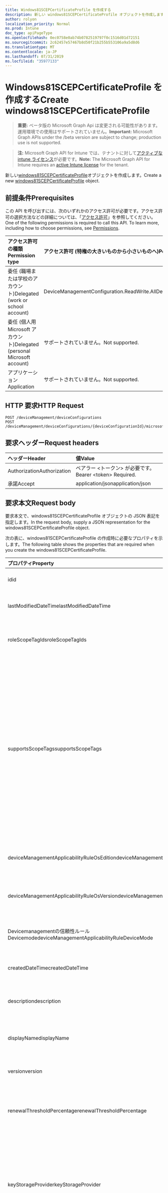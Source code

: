```yaml
---
title: Windows81SCEPCertificateProfile を作成する
description: 新しい windows81SCEPCertificateProfile オブジェクトを作成します。
author: rolyon
localization_priority: Normal
ms.prod: Intune
doc_type: apiPageType
ms.openlocfilehash: 0ec0758e0ab74b0782519797f0c1516d01d72151
ms.sourcegitcommit: 2c62457e57467b8d50f21b255b553106a9a5d8d6
ms.translationtype: MT
ms.contentlocale: ja-JP
ms.lasthandoff: 07/31/2019
ms.locfileid: "35977133"
---
```

# <a name="create-windows81scepcertificateprofile"></a><span data-ttu-id="44507-103">Windows81SCEPCertificateProfile を作成する</span><span class="sxs-lookup"><span data-stu-id="44507-103">Create windows81SCEPCertificateProfile</span></span>

> <span data-ttu-id="44507-104">**重要:** ベータ版の Microsoft Graph Api は変更される可能性があります。運用環境での使用はサポートされていません。</span><span class="sxs-lookup"><span data-stu-id="44507-104">**Important:** Microsoft Graph APIs under the /beta version are subject to change; production use is not supported.</span></span>

> <span data-ttu-id="44507-105">**注:** Microsoft Graph API for Intune では、テナントに対して[アクティブな intune ライセンス](https://go.microsoft.com/fwlink/?linkid=839381)が必要です。</span><span class="sxs-lookup"><span data-stu-id="44507-105">**Note:** The Microsoft Graph API for Intune requires an [active Intune license](https://go.microsoft.com/fwlink/?linkid=839381) for the tenant.</span></span>

<span data-ttu-id="44507-106">新しい[windows81SCEPCertificateProfile](../resources/intune-deviceconfig-windows81scepcertificateprofile.md)オブジェクトを作成します。</span><span class="sxs-lookup"><span data-stu-id="44507-106">Create a new [windows81SCEPCertificateProfile](../resources/intune-deviceconfig-windows81scepcertificateprofile.md) object.</span></span>

## <a name="prerequisites"></a><span data-ttu-id="44507-107">前提条件</span><span class="sxs-lookup"><span data-stu-id="44507-107">Prerequisites</span></span>
<span data-ttu-id="44507-p101">この API を呼び出すには、次のいずれかのアクセス許可が必要です。アクセス許可の選択方法などの詳細については、「[アクセス許可](/graph/permissions-reference)」を参照してください。</span><span class="sxs-lookup"><span data-stu-id="44507-p101">One of the following permissions is required to call this API. To learn more, including how to choose permissions, see [Permissions](/graph/permissions-reference).</span></span>

|<span data-ttu-id="44507-110">アクセス許可の種類</span><span class="sxs-lookup"><span data-stu-id="44507-110">Permission type</span></span>|<span data-ttu-id="44507-111">アクセス許可 (特権の大きいものから小さいものへ)</span><span class="sxs-lookup"><span data-stu-id="44507-111">Permissions (from most to least privileged)</span></span>|
|:---|:---|
|<span data-ttu-id="44507-112">委任 (職場または学校のアカウント)</span><span class="sxs-lookup"><span data-stu-id="44507-112">Delegated (work or school account)</span></span>|<span data-ttu-id="44507-113">DeviceManagementConfiguration.ReadWrite.All</span><span class="sxs-lookup"><span data-stu-id="44507-113">DeviceManagementConfiguration.ReadWrite.All</span></span>|
|<span data-ttu-id="44507-114">委任 (個人用 Microsoft アカウント)</span><span class="sxs-lookup"><span data-stu-id="44507-114">Delegated (personal Microsoft account)</span></span>|<span data-ttu-id="44507-115">サポートされていません。</span><span class="sxs-lookup"><span data-stu-id="44507-115">Not supported.</span></span>|
|<span data-ttu-id="44507-116">アプリケーション</span><span class="sxs-lookup"><span data-stu-id="44507-116">Application</span></span>|<span data-ttu-id="44507-117">サポートされていません。</span><span class="sxs-lookup"><span data-stu-id="44507-117">Not supported.</span></span>|

## <a name="http-request"></a><span data-ttu-id="44507-118">HTTP 要求</span><span class="sxs-lookup"><span data-stu-id="44507-118">HTTP Request</span></span>
<!-- {
  "blockType": "ignored"
}
-->
``` http
POST /deviceManagement/deviceConfigurations
POST /deviceManagement/deviceConfigurations/{deviceConfigurationId}/microsoft.graph.windowsDomainJoinConfiguration/networkAccessConfigurations
```

## <a name="request-headers"></a><span data-ttu-id="44507-119">要求ヘッダー</span><span class="sxs-lookup"><span data-stu-id="44507-119">Request headers</span></span>
|<span data-ttu-id="44507-120">ヘッダー</span><span class="sxs-lookup"><span data-stu-id="44507-120">Header</span></span>|<span data-ttu-id="44507-121">値</span><span class="sxs-lookup"><span data-stu-id="44507-121">Value</span></span>|
|:---|:---|
|<span data-ttu-id="44507-122">Authorization</span><span class="sxs-lookup"><span data-stu-id="44507-122">Authorization</span></span>|<span data-ttu-id="44507-123">ベアラー &lt;トークン&gt; が必要です。</span><span class="sxs-lookup"><span data-stu-id="44507-123">Bearer &lt;token&gt; Required.</span></span>|
|<span data-ttu-id="44507-124">承諾</span><span class="sxs-lookup"><span data-stu-id="44507-124">Accept</span></span>|<span data-ttu-id="44507-125">application/json</span><span class="sxs-lookup"><span data-stu-id="44507-125">application/json</span></span>|

## <a name="request-body"></a><span data-ttu-id="44507-126">要求本文</span><span class="sxs-lookup"><span data-stu-id="44507-126">Request body</span></span>
<span data-ttu-id="44507-127">要求本文で、windows81SCEPCertificateProfile オブジェクトの JSON 表記を指定します。</span><span class="sxs-lookup"><span data-stu-id="44507-127">In the request body, supply a JSON representation for the windows81SCEPCertificateProfile object.</span></span>

<span data-ttu-id="44507-128">次の表に、windows81SCEPCertificateProfile の作成時に必要なプロパティを示します。</span><span class="sxs-lookup"><span data-stu-id="44507-128">The following table shows the properties that are required when you create the windows81SCEPCertificateProfile.</span></span>

|<span data-ttu-id="44507-129">プロパティ</span><span class="sxs-lookup"><span data-stu-id="44507-129">Property</span></span>|<span data-ttu-id="44507-130">型</span><span class="sxs-lookup"><span data-stu-id="44507-130">Type</span></span>|<span data-ttu-id="44507-131">説明</span><span class="sxs-lookup"><span data-stu-id="44507-131">Description</span></span>|
|:---|:---|:---|
|<span data-ttu-id="44507-132">id</span><span class="sxs-lookup"><span data-stu-id="44507-132">id</span></span>|<span data-ttu-id="44507-133">文字列</span><span class="sxs-lookup"><span data-stu-id="44507-133">String</span></span>|<span data-ttu-id="44507-134">エンティティのキー。</span><span class="sxs-lookup"><span data-stu-id="44507-134">Key of the entity.</span></span> <span data-ttu-id="44507-135">[deviceConfiguration](../resources/intune-deviceconfig-deviceconfiguration.md) から継承します</span><span class="sxs-lookup"><span data-stu-id="44507-135">Inherited from [deviceConfiguration](../resources/intune-deviceconfig-deviceconfiguration.md)</span></span>|
|<span data-ttu-id="44507-136">lastModifiedDateTime</span><span class="sxs-lookup"><span data-stu-id="44507-136">lastModifiedDateTime</span></span>|<span data-ttu-id="44507-137">DateTimeOffset</span><span class="sxs-lookup"><span data-stu-id="44507-137">DateTimeOffset</span></span>|<span data-ttu-id="44507-138">オブジェクトの最終更新の DateTime。</span><span class="sxs-lookup"><span data-stu-id="44507-138">DateTime the object was last modified.</span></span> <span data-ttu-id="44507-139">[deviceConfiguration](../resources/intune-deviceconfig-deviceconfiguration.md) から継承します</span><span class="sxs-lookup"><span data-stu-id="44507-139">Inherited from [deviceConfiguration](../resources/intune-deviceconfig-deviceconfiguration.md)</span></span>|
|<span data-ttu-id="44507-140">roleScopeTagIds</span><span class="sxs-lookup"><span data-stu-id="44507-140">roleScopeTagIds</span></span>|<span data-ttu-id="44507-141">文字列コレクション</span><span class="sxs-lookup"><span data-stu-id="44507-141">String collection</span></span>|<span data-ttu-id="44507-142">このエンティティインスタンスの範囲タグのリスト。</span><span class="sxs-lookup"><span data-stu-id="44507-142">List of Scope Tags for this Entity instance.</span></span> <span data-ttu-id="44507-143">[deviceConfiguration](../resources/intune-deviceconfig-deviceconfiguration.md) から継承します</span><span class="sxs-lookup"><span data-stu-id="44507-143">Inherited from [deviceConfiguration](../resources/intune-deviceconfig-deviceconfiguration.md)</span></span>|
|<span data-ttu-id="44507-144">supportsScopeTags</span><span class="sxs-lookup"><span data-stu-id="44507-144">supportsScopeTags</span></span>|<span data-ttu-id="44507-145">Boolean</span><span class="sxs-lookup"><span data-stu-id="44507-145">Boolean</span></span>|<span data-ttu-id="44507-146">基になるデバイス構成がスコープタグの割り当てをサポートしているかどうかを示します。</span><span class="sxs-lookup"><span data-stu-id="44507-146">Indicates whether or not the underlying Device Configuration supports the assignment of scope tags.</span></span> <span data-ttu-id="44507-147">この値が false である場合、ScopeTags プロパティへの割り当ては許可されません。エンティティは、スコープを持つユーザーには表示されません。</span><span class="sxs-lookup"><span data-stu-id="44507-147">Assigning to the ScopeTags property is not allowed when this value is false and entities will not be visible to scoped users.</span></span> <span data-ttu-id="44507-148">これは Silverlight で作成された従来のポリシーに対して実行され、Azure ポータルでポリシーを削除して再作成することによって解決できます。</span><span class="sxs-lookup"><span data-stu-id="44507-148">This occurs for Legacy policies created in Silverlight and can be resolved by deleting and recreating the policy in the Azure Portal.</span></span> <span data-ttu-id="44507-149">このプロパティに値を設定するには、 SetExtrusionDirection メソッドを適用します。</span><span class="sxs-lookup"><span data-stu-id="44507-149">This property is read-only.</span></span> <span data-ttu-id="44507-150">[deviceConfiguration](../resources/intune-deviceconfig-deviceconfiguration.md) から継承します</span><span class="sxs-lookup"><span data-stu-id="44507-150">Inherited from [deviceConfiguration](../resources/intune-deviceconfig-deviceconfiguration.md)</span></span>|
|<span data-ttu-id="44507-151">deviceManagementApplicabilityRuleOsEdition</span><span class="sxs-lookup"><span data-stu-id="44507-151">deviceManagementApplicabilityRuleOsEdition</span></span>|[<span data-ttu-id="44507-152">deviceManagementApplicabilityRuleOsEdition</span><span class="sxs-lookup"><span data-stu-id="44507-152">deviceManagementApplicabilityRuleOsEdition</span></span>](../resources/intune-deviceconfig-devicemanagementapplicabilityruleosedition.md)|<span data-ttu-id="44507-153">このポリシーの OS エディションの適用。</span><span class="sxs-lookup"><span data-stu-id="44507-153">The OS edition applicability for this Policy.</span></span> <span data-ttu-id="44507-154">[deviceConfiguration](../resources/intune-deviceconfig-deviceconfiguration.md) から継承します</span><span class="sxs-lookup"><span data-stu-id="44507-154">Inherited from [deviceConfiguration](../resources/intune-deviceconfig-deviceconfiguration.md)</span></span>|
|<span data-ttu-id="44507-155">deviceManagementApplicabilityRuleOsVersion</span><span class="sxs-lookup"><span data-stu-id="44507-155">deviceManagementApplicabilityRuleOsVersion</span></span>|[<span data-ttu-id="44507-156">deviceManagementApplicabilityRuleOsVersion</span><span class="sxs-lookup"><span data-stu-id="44507-156">deviceManagementApplicabilityRuleOsVersion</span></span>](../resources/intune-deviceconfig-devicemanagementapplicabilityruleosversion.md)|<span data-ttu-id="44507-157">このポリシーの OS バージョン適用ルール。</span><span class="sxs-lookup"><span data-stu-id="44507-157">The OS version applicability rule for this Policy.</span></span> <span data-ttu-id="44507-158">[deviceConfiguration](../resources/intune-deviceconfig-deviceconfiguration.md) から継承します</span><span class="sxs-lookup"><span data-stu-id="44507-158">Inherited from [deviceConfiguration](../resources/intune-deviceconfig-deviceconfiguration.md)</span></span>|
|<span data-ttu-id="44507-159">Devicemanagementの信頼性ルール Devicemode</span><span class="sxs-lookup"><span data-stu-id="44507-159">deviceManagementApplicabilityRuleDeviceMode</span></span>|[<span data-ttu-id="44507-160">Devicemanagementの信頼性ルール Devicemode</span><span class="sxs-lookup"><span data-stu-id="44507-160">deviceManagementApplicabilityRuleDeviceMode</span></span>](../resources/intune-deviceconfig-devicemanagementapplicabilityruledevicemode.md)|<span data-ttu-id="44507-161">このポリシーのデバイスモード適用ルール。</span><span class="sxs-lookup"><span data-stu-id="44507-161">The device mode applicability rule for this Policy.</span></span> <span data-ttu-id="44507-162">[deviceConfiguration](../resources/intune-deviceconfig-deviceconfiguration.md) から継承します</span><span class="sxs-lookup"><span data-stu-id="44507-162">Inherited from [deviceConfiguration](../resources/intune-deviceconfig-deviceconfiguration.md)</span></span>|
|<span data-ttu-id="44507-163">createdDateTime</span><span class="sxs-lookup"><span data-stu-id="44507-163">createdDateTime</span></span>|<span data-ttu-id="44507-164">DateTimeOffset</span><span class="sxs-lookup"><span data-stu-id="44507-164">DateTimeOffset</span></span>|<span data-ttu-id="44507-165">オブジェクトが作成された DateTime。</span><span class="sxs-lookup"><span data-stu-id="44507-165">DateTime the object was created.</span></span> <span data-ttu-id="44507-166">[deviceConfiguration](../resources/intune-deviceconfig-deviceconfiguration.md) から継承します</span><span class="sxs-lookup"><span data-stu-id="44507-166">Inherited from [deviceConfiguration](../resources/intune-deviceconfig-deviceconfiguration.md)</span></span>|
|<span data-ttu-id="44507-167">description</span><span class="sxs-lookup"><span data-stu-id="44507-167">description</span></span>|<span data-ttu-id="44507-168">String</span><span class="sxs-lookup"><span data-stu-id="44507-168">String</span></span>|<span data-ttu-id="44507-169">管理者が指定した、デバイス構成についての説明。</span><span class="sxs-lookup"><span data-stu-id="44507-169">Admin provided description of the Device Configuration.</span></span> <span data-ttu-id="44507-170">[deviceConfiguration](../resources/intune-deviceconfig-deviceconfiguration.md) から継承します</span><span class="sxs-lookup"><span data-stu-id="44507-170">Inherited from [deviceConfiguration](../resources/intune-deviceconfig-deviceconfiguration.md)</span></span>|
|<span data-ttu-id="44507-171">displayName</span><span class="sxs-lookup"><span data-stu-id="44507-171">displayName</span></span>|<span data-ttu-id="44507-172">String</span><span class="sxs-lookup"><span data-stu-id="44507-172">String</span></span>|<span data-ttu-id="44507-173">管理者が指定した、デバイス構成の名前。</span><span class="sxs-lookup"><span data-stu-id="44507-173">Admin provided name of the device configuration.</span></span> <span data-ttu-id="44507-174">[deviceConfiguration](../resources/intune-deviceconfig-deviceconfiguration.md) から継承します</span><span class="sxs-lookup"><span data-stu-id="44507-174">Inherited from [deviceConfiguration](../resources/intune-deviceconfig-deviceconfiguration.md)</span></span>|
|<span data-ttu-id="44507-175">version</span><span class="sxs-lookup"><span data-stu-id="44507-175">version</span></span>|<span data-ttu-id="44507-176">Int32</span><span class="sxs-lookup"><span data-stu-id="44507-176">Int32</span></span>|<span data-ttu-id="44507-177">デバイス構成のバージョン。</span><span class="sxs-lookup"><span data-stu-id="44507-177">Version of the device configuration.</span></span> <span data-ttu-id="44507-178">[deviceConfiguration](../resources/intune-deviceconfig-deviceconfiguration.md) から継承します</span><span class="sxs-lookup"><span data-stu-id="44507-178">Inherited from [deviceConfiguration](../resources/intune-deviceconfig-deviceconfiguration.md)</span></span>|
|<span data-ttu-id="44507-179">renewalThresholdPercentage</span><span class="sxs-lookup"><span data-stu-id="44507-179">renewalThresholdPercentage</span></span>|<span data-ttu-id="44507-180">Int32</span><span class="sxs-lookup"><span data-stu-id="44507-180">Int32</span></span>|<span data-ttu-id="44507-181">証明書の更新しきい値の割合。</span><span class="sxs-lookup"><span data-stu-id="44507-181">Certificate renewal threshold percentage.</span></span> <span data-ttu-id="44507-182">[Windowscertificateprofilebase](../resources/intune-deviceconfig-windowscertificateprofilebase.md)から継承される有効な値は1から99。</span><span class="sxs-lookup"><span data-stu-id="44507-182">Valid values 1 to 99 Inherited from [windowsCertificateProfileBase](../resources/intune-deviceconfig-windowscertificateprofilebase.md)</span></span>|
|<span data-ttu-id="44507-183">keyStorageProvider</span><span class="sxs-lookup"><span data-stu-id="44507-183">keyStorageProvider</span></span>|[<span data-ttu-id="44507-184">keyStorageProviderOption</span><span class="sxs-lookup"><span data-stu-id="44507-184">keyStorageProviderOption</span></span>](../resources/intune-deviceconfig-keystorageprovideroption.md)|<span data-ttu-id="44507-185">[Windowscertificateprofilebase](../resources/intune-deviceconfig-windowscertificateprofilebase.md)から継承したキー記憶域プロバイダー (KSP)。</span><span class="sxs-lookup"><span data-stu-id="44507-185">Key Storage Provider (KSP) Inherited from [windowsCertificateProfileBase](../resources/intune-deviceconfig-windowscertificateprofilebase.md).</span></span> <span data-ttu-id="44507-186">使用可能な値は、`useTpmKspOtherwiseUseSoftwareKsp`、`useTpmKspOtherwiseFail`、`usePassportForWorkKspOtherwiseFail`、`useSoftwareKsp` です。</span><span class="sxs-lookup"><span data-stu-id="44507-186">Possible values are: `useTpmKspOtherwiseUseSoftwareKsp`, `useTpmKspOtherwiseFail`, `usePassportForWorkKspOtherwiseFail`, `useSoftwareKsp`.</span></span>|
|<span data-ttu-id="44507-187">subjectNameFormat</span><span class="sxs-lookup"><span data-stu-id="44507-187">subjectNameFormat</span></span>|[<span data-ttu-id="44507-188">subjectNameFormat</span><span class="sxs-lookup"><span data-stu-id="44507-188">subjectNameFormat</span></span>](../resources/intune-deviceconfig-subjectnameformat.md)|<span data-ttu-id="44507-189">[Windowscertificateprofilebase](../resources/intune-deviceconfig-windowscertificateprofilebase.md)から継承される証明書のサブジェクト名形式。</span><span class="sxs-lookup"><span data-stu-id="44507-189">Certificate Subject Name Format Inherited from [windowsCertificateProfileBase](../resources/intune-deviceconfig-windowscertificateprofilebase.md).</span></span> <span data-ttu-id="44507-190">可能な値は、`commonName`、`commonNameIncludingEmail`、`commonNameAsEmail`、`custom`、`commonNameAsIMEI`、`commonNameAsSerialNumber`、`commonNameAsAadDeviceId`、`commonNameAsIntuneDeviceId`、`commonNameAsDurableDeviceId` です。</span><span class="sxs-lookup"><span data-stu-id="44507-190">Possible values are: `commonName`, `commonNameIncludingEmail`, `commonNameAsEmail`, `custom`, `commonNameAsIMEI`, `commonNameAsSerialNumber`, `commonNameAsAadDeviceId`, `commonNameAsIntuneDeviceId`, `commonNameAsDurableDeviceId`.</span></span>|
|<span data-ttu-id="44507-191">subjectAlternativeNameType</span><span class="sxs-lookup"><span data-stu-id="44507-191">subjectAlternativeNameType</span></span>|[<span data-ttu-id="44507-192">subjectAlternativeNameType</span><span class="sxs-lookup"><span data-stu-id="44507-192">subjectAlternativeNameType</span></span>](../resources/intune-deviceconfig-subjectalternativenametype.md)|<span data-ttu-id="44507-193">[Windowscertificateprofilebase](../resources/intune-deviceconfig-windowscertificateprofilebase.md)から継承された証明書のサブジェクトの別名型。</span><span class="sxs-lookup"><span data-stu-id="44507-193">Certificate Subject Alternative Name Type Inherited from [windowsCertificateProfileBase](../resources/intune-deviceconfig-windowscertificateprofilebase.md).</span></span> <span data-ttu-id="44507-194">可能な値は、`none`、`emailAddress`、`userPrincipalName`、`customAzureADAttribute`、`domainNameService` です。</span><span class="sxs-lookup"><span data-stu-id="44507-194">Possible values are: `none`, `emailAddress`, `userPrincipalName`, `customAzureADAttribute`, `domainNameService`.</span></span>|
|<span data-ttu-id="44507-195">certificateValidityPeriodValue</span><span class="sxs-lookup"><span data-stu-id="44507-195">certificateValidityPeriodValue</span></span>|<span data-ttu-id="44507-196">Int32</span><span class="sxs-lookup"><span data-stu-id="44507-196">Int32</span></span>|<span data-ttu-id="44507-197">[Windowscertificateprofilebase](../resources/intune-deviceconfig-windowscertificateprofilebase.md)から継承された証明書の有効期間の値</span><span class="sxs-lookup"><span data-stu-id="44507-197">Value for the Certificate Validity Period Inherited from [windowsCertificateProfileBase](../resources/intune-deviceconfig-windowscertificateprofilebase.md)</span></span>|
|<span data-ttu-id="44507-198">certificateValidityPeriodScale</span><span class="sxs-lookup"><span data-stu-id="44507-198">certificateValidityPeriodScale</span></span>|[<span data-ttu-id="44507-199">certificateValidityPeriodScale</span><span class="sxs-lookup"><span data-stu-id="44507-199">certificateValidityPeriodScale</span></span>](../resources/intune-deviceconfig-certificatevalidityperiodscale.md)|<span data-ttu-id="44507-200">[Windowscertificateprofilebase](../resources/intune-deviceconfig-windowscertificateprofilebase.md)から継承された証明書の有効期間のスケール。</span><span class="sxs-lookup"><span data-stu-id="44507-200">Scale for the Certificate Validity Period Inherited from [windowsCertificateProfileBase](../resources/intune-deviceconfig-windowscertificateprofilebase.md).</span></span> <span data-ttu-id="44507-201">可能な値は、`days`、`months`、`years` です。</span><span class="sxs-lookup"><span data-stu-id="44507-201">Possible values are: `days`, `months`, `years`.</span></span>|
|<span data-ttu-id="44507-202">extendedKeyUsages</span><span class="sxs-lookup"><span data-stu-id="44507-202">extendedKeyUsages</span></span>|<span data-ttu-id="44507-203">[Extendedkeyusage](../resources/intune-deviceconfig-extendedkeyusage.md)コレクション</span><span class="sxs-lookup"><span data-stu-id="44507-203">[extendedKeyUsage](../resources/intune-deviceconfig-extendedkeyusage.md) collection</span></span>|<span data-ttu-id="44507-204">拡張キー使用法 (EKU) の設定。</span><span class="sxs-lookup"><span data-stu-id="44507-204">Extended Key Usage (EKU) settings.</span></span> <span data-ttu-id="44507-205">このコレクションには、最大で 500 個の要素を含めることができます。</span><span class="sxs-lookup"><span data-stu-id="44507-205">This collection can contain a maximum of 500 elements.</span></span> <span data-ttu-id="44507-206">[Windows81CertificateProfileBase](../resources/intune-deviceconfig-windows81certificateprofilebase.md)から継承します。</span><span class="sxs-lookup"><span data-stu-id="44507-206">Inherited from [windows81CertificateProfileBase](../resources/intune-deviceconfig-windows81certificateprofilebase.md)</span></span>|
|<span data-ttu-id="44507-207">customSubjectAlternativeNames</span><span class="sxs-lookup"><span data-stu-id="44507-207">customSubjectAlternativeNames</span></span>|<span data-ttu-id="44507-208">[Customsubject代替 (ベンダー](../resources/intune-deviceconfig-customsubjectalternativename.md) ) コレクション</span><span class="sxs-lookup"><span data-stu-id="44507-208">[customSubjectAlternativeName](../resources/intune-deviceconfig-customsubjectalternativename.md) collection</span></span>|<span data-ttu-id="44507-209">カスタムサブジェクトの別名設定。</span><span class="sxs-lookup"><span data-stu-id="44507-209">Custom Subject Alternative Name Settings.</span></span> <span data-ttu-id="44507-210">このコレクションには、最大で 500 個の要素を含めることができます。</span><span class="sxs-lookup"><span data-stu-id="44507-210">This collection can contain a maximum of 500 elements.</span></span> <span data-ttu-id="44507-211">[Windows81CertificateProfileBase](../resources/intune-deviceconfig-windows81certificateprofilebase.md)から継承します。</span><span class="sxs-lookup"><span data-stu-id="44507-211">Inherited from [windows81CertificateProfileBase](../resources/intune-deviceconfig-windows81certificateprofilebase.md)</span></span>|
|<span data-ttu-id="44507-212">scepServerUrls</span><span class="sxs-lookup"><span data-stu-id="44507-212">scepServerUrls</span></span>|<span data-ttu-id="44507-213">文字列コレクション</span><span class="sxs-lookup"><span data-stu-id="44507-213">String collection</span></span>|<span data-ttu-id="44507-214">SCEP サーバーの Url。</span><span class="sxs-lookup"><span data-stu-id="44507-214">SCEP Server Url(s).</span></span>|
|<span data-ttu-id="44507-215">Subjectnameformatstring プロパティ</span><span class="sxs-lookup"><span data-stu-id="44507-215">subjectNameFormatString</span></span>|<span data-ttu-id="44507-216">String</span><span class="sxs-lookup"><span data-stu-id="44507-216">String</span></span>|<span data-ttu-id="44507-217">SubjectNameFormat = Custom で使用するカスタム形式。</span><span class="sxs-lookup"><span data-stu-id="44507-217">Custom format to use with SubjectNameFormat = Custom.</span></span> <span data-ttu-id="44507-218">例: CN = {{EmailAddress}}, E = {{EmailAddress}}, OU = エンタープライズユーザー, O = Contoso Corporation, L = Redmond, ST = WA, C = US</span><span class="sxs-lookup"><span data-stu-id="44507-218">Example: CN={{EmailAddress}},E={{EmailAddress}},OU=Enterprise Users,O=Contoso Corporation,L=Redmond,ST=WA,C=US</span></span>|
|<span data-ttu-id="44507-219">keyUsage</span><span class="sxs-lookup"><span data-stu-id="44507-219">keyUsage</span></span>|[<span data-ttu-id="44507-220">keyUsages</span><span class="sxs-lookup"><span data-stu-id="44507-220">keyUsages</span></span>](../resources/intune-deviceconfig-keyusages.md)|<span data-ttu-id="44507-221">SCEP キーの使用法。</span><span class="sxs-lookup"><span data-stu-id="44507-221">SCEP Key Usage.</span></span> <span data-ttu-id="44507-222">可能な値は、`keyEncipherment`、`digitalSignature` です。</span><span class="sxs-lookup"><span data-stu-id="44507-222">Possible values are: `keyEncipherment`, `digitalSignature`.</span></span>|
|<span data-ttu-id="44507-223">keySize</span><span class="sxs-lookup"><span data-stu-id="44507-223">keySize</span></span>|[<span data-ttu-id="44507-224">keySize</span><span class="sxs-lookup"><span data-stu-id="44507-224">keySize</span></span>](../resources/intune-deviceconfig-keysize.md)|<span data-ttu-id="44507-225">SCEP キーのサイズ。</span><span class="sxs-lookup"><span data-stu-id="44507-225">SCEP Key Size.</span></span> <span data-ttu-id="44507-226">可能な値は、`size1024`、`size2048` です。</span><span class="sxs-lookup"><span data-stu-id="44507-226">Possible values are: `size1024`, `size2048`.</span></span>|
|<span data-ttu-id="44507-227">hashAlgorithm</span><span class="sxs-lookup"><span data-stu-id="44507-227">hashAlgorithm</span></span>|[<span data-ttu-id="44507-228">hashAlgorithms</span><span class="sxs-lookup"><span data-stu-id="44507-228">hashAlgorithms</span></span>](../resources/intune-deviceconfig-hashalgorithms.md)|<span data-ttu-id="44507-229">SCEP ハッシュアルゴリズム。</span><span class="sxs-lookup"><span data-stu-id="44507-229">SCEP Hash Algorithm.</span></span> <span data-ttu-id="44507-230">可能な値は、`sha1`、`sha2` です。</span><span class="sxs-lookup"><span data-stu-id="44507-230">Possible values are: `sha1`, `sha2`.</span></span>|
|<span data-ttu-id="44507-231">subjectAlternativeNameFormatString</span><span class="sxs-lookup"><span data-stu-id="44507-231">subjectAlternativeNameFormatString</span></span>|<span data-ttu-id="44507-232">String</span><span class="sxs-lookup"><span data-stu-id="44507-232">String</span></span>|<span data-ttu-id="44507-233">AAD 属性を定義するカスタム文字列。</span><span class="sxs-lookup"><span data-stu-id="44507-233">Custom String that defines the AAD Attribute.</span></span>|
|<span data-ttu-id="44507-234">certificateStore</span><span class="sxs-lookup"><span data-stu-id="44507-234">certificateStore</span></span>|[<span data-ttu-id="44507-235">certificateStore</span><span class="sxs-lookup"><span data-stu-id="44507-235">certificateStore</span></span>](../resources/intune-deviceconfig-certificatestore.md)|<span data-ttu-id="44507-236">ターゲットストアの証明書。</span><span class="sxs-lookup"><span data-stu-id="44507-236">Target store certificate.</span></span> <span data-ttu-id="44507-237">可能な値は、`user`、`machine` です。</span><span class="sxs-lookup"><span data-stu-id="44507-237">Possible values are: `user`, `machine`.</span></span>|



## <a name="response"></a><span data-ttu-id="44507-238">応答</span><span class="sxs-lookup"><span data-stu-id="44507-238">Response</span></span>
<span data-ttu-id="44507-239">成功した場合、このメソッド`201 Created`は応答コードと、応答本文で[windows81SCEPCertificateProfile](../resources/intune-deviceconfig-windows81scepcertificateprofile.md)オブジェクトを返します。</span><span class="sxs-lookup"><span data-stu-id="44507-239">If successful, this method returns a `201 Created` response code and a [windows81SCEPCertificateProfile](../resources/intune-deviceconfig-windows81scepcertificateprofile.md) object in the response body.</span></span>

## <a name="example"></a><span data-ttu-id="44507-240">例</span><span class="sxs-lookup"><span data-stu-id="44507-240">Example</span></span>

### <a name="request"></a><span data-ttu-id="44507-241">要求</span><span class="sxs-lookup"><span data-stu-id="44507-241">Request</span></span>
<span data-ttu-id="44507-242">以下は、要求の例です。</span><span class="sxs-lookup"><span data-stu-id="44507-242">Here is an example of the request.</span></span>
``` http
POST https://graph.microsoft.com/beta/deviceManagement/deviceConfigurations
Content-type: application/json
Content-length: 2024

{
  "@odata.type": "#microsoft.graph.windows81SCEPCertificateProfile",
  "roleScopeTagIds": [
    "Role Scope Tag Ids value"
  ],
  "supportsScopeTags": true,
  "deviceManagementApplicabilityRuleOsEdition": {
    "@odata.type": "microsoft.graph.deviceManagementApplicabilityRuleOsEdition",
    "osEditionTypes": [
      "windows10EnterpriseN"
    ],
    "name": "Name value",
    "ruleType": "exclude"
  },
  "deviceManagementApplicabilityRuleOsVersion": {
    "@odata.type": "microsoft.graph.deviceManagementApplicabilityRuleOsVersion",
    "minOSVersion": "Min OSVersion value",
    "maxOSVersion": "Max OSVersion value",
    "name": "Name value",
    "ruleType": "exclude"
  },
  "deviceManagementApplicabilityRuleDeviceMode": {
    "@odata.type": "microsoft.graph.deviceManagementApplicabilityRuleDeviceMode",
    "deviceMode": "sModeConfiguration",
    "name": "Name value",
    "ruleType": "exclude"
  },
  "description": "Description value",
  "displayName": "Display Name value",
  "version": 7,
  "renewalThresholdPercentage": 10,
  "keyStorageProvider": "useTpmKspOtherwiseFail",
  "subjectNameFormat": "commonNameIncludingEmail",
  "subjectAlternativeNameType": "emailAddress",
  "certificateValidityPeriodValue": 14,
  "certificateValidityPeriodScale": "months",
  "extendedKeyUsages": [
    {
      "@odata.type": "microsoft.graph.extendedKeyUsage",
      "name": "Name value",
      "objectIdentifier": "Object Identifier value"
    }
  ],
  "customSubjectAlternativeNames": [
    {
      "@odata.type": "microsoft.graph.customSubjectAlternativeName",
      "sanType": "emailAddress",
      "name": "Name value"
    }
  ],
  "scepServerUrls": [
    "Scep Server Urls value"
  ],
  "subjectNameFormatString": "Subject Name Format String value",
  "keyUsage": "digitalSignature",
  "keySize": "size2048",
  "hashAlgorithm": "sha2",
  "subjectAlternativeNameFormatString": "Subject Alternative Name Format String value",
  "certificateStore": "machine"
}
```

### <a name="response"></a><span data-ttu-id="44507-243">応答</span><span class="sxs-lookup"><span data-stu-id="44507-243">Response</span></span>
<span data-ttu-id="44507-p125">以下は、応答の例です。注:簡潔にするために、ここに示す応答オブジェクトは切り詰められている場合があります。すべてのプロパティは実際の呼び出しから返されます。</span><span class="sxs-lookup"><span data-stu-id="44507-p125">Here is an example of the response. Note: The response object shown here may be truncated for brevity. All of the properties will be returned from an actual call.</span></span>
``` http
HTTP/1.1 201 Created
Content-Type: application/json
Content-Length: 2196

{
  "@odata.type": "#microsoft.graph.windows81SCEPCertificateProfile",
  "id": "2daf8af2-8af2-2daf-f28a-af2df28aaf2d",
  "lastModifiedDateTime": "2017-01-01T00:00:35.1329464-08:00",
  "roleScopeTagIds": [
    "Role Scope Tag Ids value"
  ],
  "supportsScopeTags": true,
  "deviceManagementApplicabilityRuleOsEdition": {
    "@odata.type": "microsoft.graph.deviceManagementApplicabilityRuleOsEdition",
    "osEditionTypes": [
      "windows10EnterpriseN"
    ],
    "name": "Name value",
    "ruleType": "exclude"
  },
  "deviceManagementApplicabilityRuleOsVersion": {
    "@odata.type": "microsoft.graph.deviceManagementApplicabilityRuleOsVersion",
    "minOSVersion": "Min OSVersion value",
    "maxOSVersion": "Max OSVersion value",
    "name": "Name value",
    "ruleType": "exclude"
  },
  "deviceManagementApplicabilityRuleDeviceMode": {
    "@odata.type": "microsoft.graph.deviceManagementApplicabilityRuleDeviceMode",
    "deviceMode": "sModeConfiguration",
    "name": "Name value",
    "ruleType": "exclude"
  },
  "createdDateTime": "2017-01-01T00:02:43.5775965-08:00",
  "description": "Description value",
  "displayName": "Display Name value",
  "version": 7,
  "renewalThresholdPercentage": 10,
  "keyStorageProvider": "useTpmKspOtherwiseFail",
  "subjectNameFormat": "commonNameIncludingEmail",
  "subjectAlternativeNameType": "emailAddress",
  "certificateValidityPeriodValue": 14,
  "certificateValidityPeriodScale": "months",
  "extendedKeyUsages": [
    {
      "@odata.type": "microsoft.graph.extendedKeyUsage",
      "name": "Name value",
      "objectIdentifier": "Object Identifier value"
    }
  ],
  "customSubjectAlternativeNames": [
    {
      "@odata.type": "microsoft.graph.customSubjectAlternativeName",
      "sanType": "emailAddress",
      "name": "Name value"
    }
  ],
  "scepServerUrls": [
    "Scep Server Urls value"
  ],
  "subjectNameFormatString": "Subject Name Format String value",
  "keyUsage": "digitalSignature",
  "keySize": "size2048",
  "hashAlgorithm": "sha2",
  "subjectAlternativeNameFormatString": "Subject Alternative Name Format String value",
  "certificateStore": "machine"
}
```





